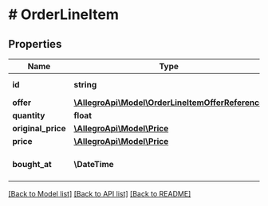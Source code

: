 # # OrderLineItem

## Properties

Name | Type | Description | Notes
------------ | ------------- | ------------- | -------------
**id** | **string** | Order item identifier |
**offer** | [**\AllegroApi\Model\OrderLineItemOfferReference**](OrderLineItemOfferReference.md) |  |
**quantity** | **float** | quantity |
**original_price** | [**\AllegroApi\Model\Price**](Price.md) |  | [optional]
**price** | [**\AllegroApi\Model\Price**](Price.md) |  |
**bought_at** | **\DateTime** | ISO date when offer was bought | [optional]

[[Back to Model list]](../../README.md#models) [[Back to API list]](../../README.md#endpoints) [[Back to README]](../../README.md)
